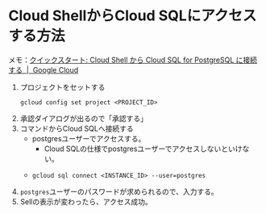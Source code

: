 # Cloud ShellからCloud SQLにアクセスする方法

メモ：[クイックスタート: Cloud Shell から Cloud SQL for PostgreSQL に接続する  |  Google Cloud](https://cloud.google.com/sql/docs/postgres/connect-instance-cloud-shell?hl=ja)

1. プロジェクトをセットする
   ```shell
   gcloud config set project <PROJECT_ID>
   ```
2. 承認ダイアログが出るので「承認する」
3. コマンドからCloud SQLへ接続する
   - postgresユーザーでアクセスする。
     - Cloud SQLの仕様でpostgresユーザーでアクセスしないといけない。
   - ```shell
     gcloud sql connect <INSTANCE_ID> --user=postgres
     ```
4. `postgres`ユーザーのパスワードが求められるので、入力する。
5. Sellの表示が変わったら、アクセス成功。
